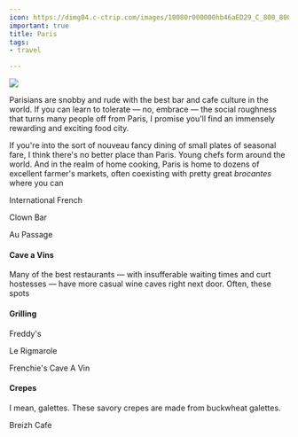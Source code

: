 ```yaml
---
icon: https://dimg04.c-ctrip.com/images/10080r000000hb46aED29_C_800_800.jpg?proc=source%2Ftrip
important: true
title: Paris
tags:
- travel

---
```

![](http://www.aeontours.com/img/paris-guide/place_de_la_bastille.jpg)

Parisians are snobby and rude with the best bar and cafe culture in the world. If you can learn to tolerate — no, embrace — the social roughness that turns many people off from Paris, I promise you'll find an immensely rewarding and exciting food city. 

If you're into the sort of nouveau fancy dining of small plates of seasonal fare, I think there's no better place than Paris. Young chefs form around the world. And in the realm of home cooking, Paris is home to dozens of excellent farmer's markets, often coexisting with pretty great _brocantes_ where you can 

International French

Clown Bar

Au Passage

#### Cave a Vins

Many of the best restaurants — with insufferable waiting times and curt hostesses — have more casual wine caves right next door. Often, these spots 

#### Grilling

Freddy's

Le Rigmarole

Frenchie's Cave A Vin

#### Crepes

I mean, galettes. These savory crepes are made from buckwheat galettes.

Breizh Cafe